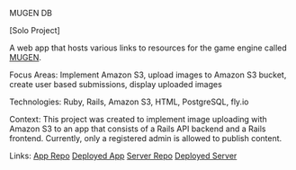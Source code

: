 <p>MUGEN DB</p>
<p>[Solo Project]</p>
<p>A web app that hosts various links to resources for the game engine called <a href="https://en.wikipedia.org/wiki/Mugen_(game_engine)">MUGEN</a>.</p>
<p>Focus Areas: Implement Amazon S3, upload images to Amazon S3 bucket, create user based submissions, display uploaded images</p>
<p>Technologies: Ruby, Rails, Amazon S3, HTML, PostgreSQL, fly.io</p>
<p>Context: This project was created to implement image uploading with Amazon S3 to an app that consists of a Rails API backend
        and a Rails frontend. Currently, only a registered admin is allowed to publish content.
</p>
<p>Links: <a href="https://github.com/arnaldoaparicio/mugen_db_fe">App Repo</a> 
<a href="https://mugen-db-aa.fly.dev/">Deployed App</a>
<a href="https://github.com/arnaldoaparicio/mugen_db">Server Repo</a>
<a href="https://mugen-db-be.fly.dev/api/v1/characters">Deployed Server</a>
</p>
